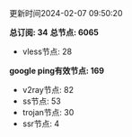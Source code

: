 更新时间2024-02-07 09:50:20

**总订阅: 34**
**总节点: 6065**
- vless节点: 28

**google ping有效节点: 169**
- v2ray节点: 82
- ss节点: 53
- trojan节点: 30
- ssr节点: 4
